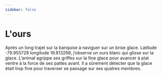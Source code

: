 ```yaml
---
sidebar: false
---
```


# L'ours

Après un long trajet sur la banquise à naviguer sur un brise glace. Latitude -79.955729 longitude 19.813268, j’observe un ours blanc qui glisse sur la glace. L’animal agrippe ses griffes sur la fine glace pour avancer à plat ventre à la force de ses pattes avant. Il a sûrement détecter que la glace était trop fine pour traverser se passage sur ses quatres membres. 
